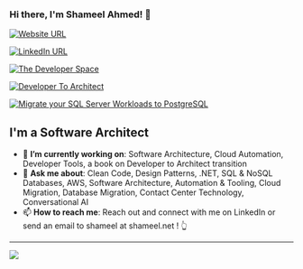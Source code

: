 ### Hi there, I'm Shameel Ahmed! 👋 

[![Website URL](https://img.shields.io/badge/website-Check_it_out-yellow?style=for-the-badge)](https://shameel.net/)

[![LinkedIn URL](https://img.shields.io/badge/LinkedIn-Connect-blue?logo=linkedin&style=for-the-badge)](https://www.linkedin.com/in/zshameel)

[![The Developer Space](https://img.shields.io/badge/website-The_Developer_Space-blue?style=for-the-badge)](https://thedeveloperspace.com/)

[![Developer To Architect](https://img.shields.io/badge/website-Developer_To_Architect-green?style=for-the-badge)](https://devtoarch.com/)

[![Migrate your SQL Server Workloads to PostgreSQL](https://img.shields.io/badge/book-Migrate_your_SQL_Server_Workloads_to_PostgreSQL-purple?style=for-the-badge)](https://shameel.net/migrate-your-sql-server-workloads-to-postgresql-quick-reference-second-edition/)

## **I'm a Software Architect**

- 🎯 **I’m currently working on**: Software Architecture, Cloud Automation, Developer Tools, a book on Developer to Architect transition
- 💬 **Ask me about**: Clean Code, Design Patterns, .NET, SQL & NoSQL Databases, AWS, Software Architecture, Automation & Tooling, Cloud Migration, Database Migration, Contact Center Technology, Conversational AI
- 📫 **How to reach me**: Reach out and connect with me on LinkedIn or send an email to shameel at shameel.net ! 👆

<hr/>

<a href="https://github.com/zshameel">
  <img src="https://github-readme-stats.vercel.app/api?username=zshameel&count_private=true&show_icons=true" />
</a>
<!---
zshameel/zshameel is a ✨ special ✨ repository because its `README.md` (this file) appears on your GitHub profile.
You can click the Preview link to take a look at your changes.
--->
